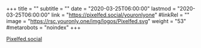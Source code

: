 +++
title = ""
subtitle = ""
date = "2020-03-25T06:00:00"
lastmod = "2020-03-25T06:00:00"
link = "https://pixelfed.social/youronlyone"
#linkRel = ""
image = "https://rsc.youronly.one/img/logos/Pixelfed.svg"
weight = "53"
#metarobots = "noindex"
+++

<a href="https://pixelfed.social/youronlyone" rel="me noopener external nofollow" referrerpolicy="strict-origin-when-cross-origin">Pixelfed.social</a>
